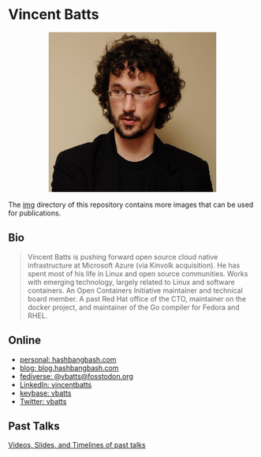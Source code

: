 # Vincent Batts

<p align="center"><img src="/img/vbatts_face.jpg" width="340"></p>

The [img](./img/) directory of this repository contains more images that can be used for publications.

## Bio

> Vincent Batts is pushing forward open source cloud native infrastructure at Microsoft Azure (via Kinvolk acquisition).
> He has spent most of his life in Linux and open source communities.
> Works with emerging technology, largely related to Linux and software containers.
> An Open Containers Initiative maintainer and technical board member.
> A past Red Hat office of the CTO, maintainer on the docker project, and maintainer of the Go compiler for Fedora and RHEL.

## Online

* [personal: hashbangbash.com](https://hashbangbash.com)
* [blog: blog.hashbangbash.com](https://blog.hashbangbash.com)
* [fediverse: @vbatts@fosstodon.org](https://fosstodon.org/@vbatts)
* [LinkedIn: vincentbatts](https://www.linkedin.com/in/vincentbatts/)
* [keybase: vbatts](https://keybase.io/vbatts)
* [Twitter: vbatts](https://twitter.com/vbatts)

## Past Talks

[Videos, Slides, and Timelines of past talks](https://github.com/vbatts/talks)
